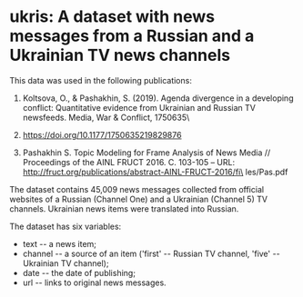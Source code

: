 # ukris: A dataset with news messages from a Russian and a Ukrainian TV news channels

This data was used in the following publications:

1. Koltsova, O., & Pashakhin, S. (2019). Agenda divergence in a developing conflict: Quantitative evidence from Ukrainian and Russian TV newsfeeds. Media, War & Conflict, 1750635\
  21982987. https://doi.org/10.1177/1750635219829876
 
2. Pashakhin S. Topic Modeling for Frame Analysis of News Media // Proceedings of the AINL FRUCT 2016. С. 103-105 – URL: http://fruct.org/publications/abstract-AINL-FRUCT-2016/fi\
  les/Pas.pdf

The dataset contains 45,009 news messages collected from official websites of a Russian (Channel One) and a Ukrainian (Channel 5) TV channels. 
Ukrainian news items were translated into Russian.

The dataset has six variables:
* text -- a news item;
* channel -- a source of an item ('first' -- Russian TV channel, 'five' -- Ukrainian TV channel);
* date -- the date of publishing;
* url -- links to original news messages.
 

